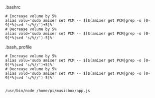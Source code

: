 .bashrc

    # Increase volume by 5%
    alias volu='sudo amixer set PCM -- $[$(amixer get PCM|grep -o [0-9]*%|sed 's/%//')+5]%'
    # Decrease volume by 5%
    alias vold='sudo amixer set PCM -- $[$(amixer get PCM|grep -o [0-9]*%|sed 's/%//')-5]%'
    
.bash_profile

    # Increase volume by 5%
    alias volu='sudo amixer set PCM -- $[$(amixer get PCM|grep -o [0-9]*%|sed 's/%//')+5]%'
    # Decrease volume by 5%
    alias vold='sudo amixer set PCM -- $[$(amixer get PCM|grep -o [0-9]*%|sed 's/%//')-5]%'
    
    
    /usr/bin/node /home/pi/musicbox/app.js

